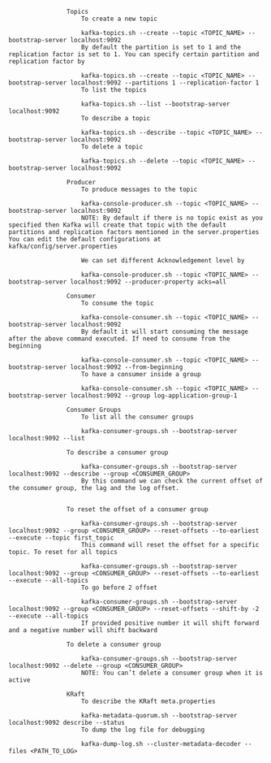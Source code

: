                     Topics
                        To create a new topic

                        kafka-topics.sh --create --topic <TOPIC_NAME> --bootstrap-server localhost:9092
                        By default the partition is set to 1 and the replication factor is set to 1. You can specify certain partition and replication factor by

                        kafka-topics.sh --create --topic <TOPIC_NAME> --bootstrap-server localhost:9092 --partitions 1 --replication-factor 1
                        To list the topics

                        kafka-topics.sh --list --bootstrap-server localhost:9092
                        To describe a topic

                        kafka-topics.sh --describe --topic <TOPIC_NAME> --bootstrap-server localhost:9092
                        To delete a topic

                        kafka-topics.sh --delete --topic <TOPIC_NAME> --bootstrap-server localhost:9092

                    Producer
                        To produce messages to the topic

                        kafka-console-producer.sh --topic <TOPIC_NAME> --bootstrap-server localhost:9092
                        NOTE: By default if there is no topic exist as you specified then Kafka will create that topic with the default partitions and replication factors mentioned in the server.properties You can edit the default configurations at kafka/config/server.properties

                        We can set different Acknowledgement level by

                        kafka-console-producer.sh --topic <TOPIC_NAME> --bootstrap-server localhost:9092 --producer-property acks=all
                        
                    Consumer
                        To consume the topic

                        kafka-console-consumer.sh --topic <TOPIC_NAME> --bootstrap-server localhost:9092
                        By default it will start consuming the message after the above command executed. If need to consume from the beginning

                        kafka-console-consumer.sh --topic <TOPIC_NAME> --bootstrap-server localhost:9092 --from-beginning
                        To have a consumer inside a group

                        kafka-console-consumer.sh --topic <TOPIC_NAME> --bootstrap-server localhost:9092 --group log-application-group-1
                    
                    Consumer Groups
                        To list all the consumer groups

                        kafka-consumer-groups.sh --bootstrap-server localhost:9092 --list
                    
                    To describe a consumer group

                        kafka-consumer-groups.sh --bootstrap-server localhost:9092 --describe --group <CONSUMER_GROUP>
                        By this command we can check the current offset of the consumer group, the lag and the log offset.

            
                    To reset the offset of a consumer group

                        kafka-consumer-groups.sh --bootstrap-server localhost:9092 --group <CONSUMER_GROUP> --reset-offsets --to-earliest --execute --topic first_topic
                        This command will reset the offset for a specific topic. To reset for all topics

                        kafka-consumer-groups.sh --bootstrap-server localhost:9092 --group <CONSUMER_GROUP> --reset-offsets --to-earliest --execute --all-topics
                        To go before 2 offset

                        kafka-consumer-groups.sh --bootstrap-server localhost:9092 --group <CONSUMER_GROUP> --reset-offsets --shift-by -2 --execute --all-topics
                        If provided positive number it will shift forward and a negative number will shift backward

                    To delete a consumer group

                        kafka-consumer-groups.sh --bootstrap-server localhost:9092 --delete --group <CONSUMER_GROUP>
                        NOTE: You can’t delete a consumer group when it is active

                    KRaft
                        To describe the KRaft meta.properties

                        kafka-metadata-quorum.sh --bootstrap-server localhost:9092 describe --status
                        To dump the log file for debugging

                        kafka-dump-log.sh --cluster-metadata-decoder --files <PATH_TO_LOG>